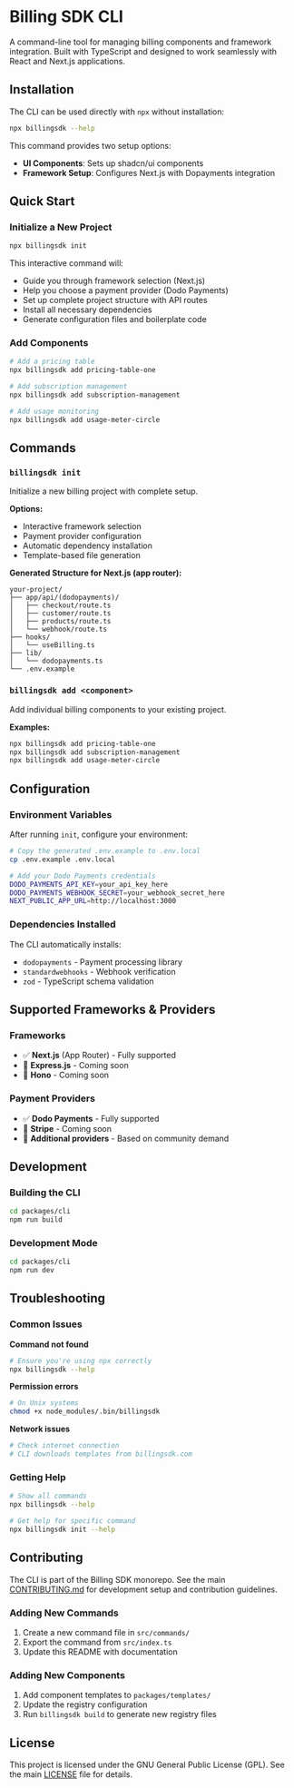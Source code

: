 # Billing SDK CLI

A command-line tool for managing billing components and framework integration. Built with TypeScript and designed to work seamlessly with React and Next.js applications.

## Installation

The CLI can be used directly with `npx` without installation:

```bash
npx billingsdk --help
```

This command provides two setup options:
- **UI Components**: Sets up shadcn/ui components
- **Framework Setup**: Configures Next.js with Dopayments integration

## Quick Start

### Initialize a New Project

```bash
npx billingsdk init
```

This interactive command will:
- Guide you through framework selection (Next.js)
- Help you choose a payment provider (Dodo Payments)
- Set up complete project structure with API routes
- Install all necessary dependencies
- Generate configuration files and boilerplate code

### Add Components

```bash
# Add a pricing table
npx billingsdk add pricing-table-one

# Add subscription management
npx billingsdk add subscription-management

# Add usage monitoring
npx billingsdk add usage-meter-circle
```

## Commands

### `billingsdk init`

Initialize a new billing project with complete setup.

**Options:**
- Interactive framework selection
- Payment provider configuration
- Automatic dependency installation
- Template-based file generation

**Generated Structure for Next.js (app router):**
```
your-project/
├── app/api/(dodopayments)/
│   ├── checkout/route.ts
│   ├── customer/route.ts
│   ├── products/route.ts
│   └── webhook/route.ts
├── hooks/
│   └── useBilling.ts
├── lib/
│   └── dodopayments.ts
└── .env.example
```

### `billingsdk add <component>`

Add individual billing components to your existing project.

**Examples:**
```bash
npx billingsdk add pricing-table-one
npx billingsdk add subscription-management
npx billingsdk add usage-meter-circle
```


## Configuration

### Environment Variables

After running `init`, configure your environment:

```bash
# Copy the generated .env.example to .env.local
cp .env.example .env.local

# Add your Dodo Payments credentials
DODO_PAYMENTS_API_KEY=your_api_key_here
DODO_PAYMENTS_WEBHOOK_SECRET=your_webhook_secret_here
NEXT_PUBLIC_APP_URL=http://localhost:3000
```

### Dependencies Installed

The CLI automatically installs:
- `dodopayments` - Payment processing library
- `standardwebhooks` - Webhook verification
- `zod` - TypeScript schema validation

## Supported Frameworks & Providers

### Frameworks
- ✅ **Next.js** (App Router) - Fully supported
- 🚧 **Express.js** - Coming soon
- 🚧 **Hono** - Coming soon

### Payment Providers
- ✅ **Dodo Payments** - Fully supported
- 🚧 **Stripe** - Coming soon
- 🚧 **Additional providers** - Based on community demand

## Development

### Building the CLI

```bash
cd packages/cli
npm run build
```

### Development Mode

```bash
cd packages/cli
npm run dev
```

## Troubleshooting

### Common Issues

**Command not found**
```bash
# Ensure you're using npx correctly
npx billingsdk --help
```

**Permission errors**
```bash
# On Unix systems
chmod +x node_modules/.bin/billingsdk
```

**Network issues**
```bash
# Check internet connection
# CLI downloads templates from billingsdk.com
```

### Getting Help

```bash
# Show all commands
npx billingsdk --help

# Get help for specific command
npx billingsdk init --help
```

## Contributing

The CLI is part of the Billing SDK monorepo. See the main [CONTRIBUTING.md](../CONTRIBUTING.md) for development setup and contribution guidelines.

### Adding New Commands

1. Create a new command file in `src/commands/`
2. Export the command from `src/index.ts`
3. Update this README with documentation

### Adding New Components

1. Add component templates to `packages/templates/`
2. Update the registry configuration
3. Run `billingsdk build` to generate new registry files

## License

This project is licensed under the GNU General Public License (GPL). See the main [LICENSE](../LICENSE) file for details.

